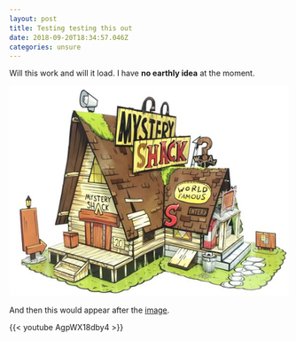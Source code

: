 ```yaml
---
layout: post
title: Testing testing this out
date: 2018-09-20T18:34:57.046Z
categories: unsure
---
```

Will this work and will it load. I have **no earthly idea** at the moment.

![the mystery shack](/images/uploads/il_570xn.1013121978_9zm1.jpg)

And then this would appear after the [image](http://ua.edu).



{{< youtube AgpWX18dby4 >}}
